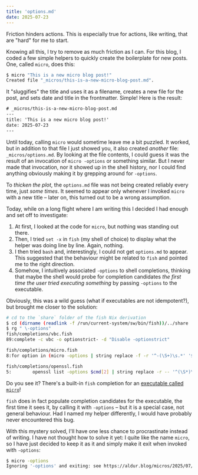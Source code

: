 ```yaml
---
title: 'options.md'
date: 2025-07-23
---
```


Friction hinders actions. This is especially true for actions, like writing,
that are "hard" for me to start.

Knowing all this, I try to remove as much friction as I can. For this blog, I
coded a few simple helpers to quickly create the boilerplate for new posts.
One, called `micro`, does this:

```bash
$ micro "This is a new micro blog post!"
Created file "_micros/this-is-a-new-micro-blog-post.md".
```

It "sluggifies" the title and uses it as a filename, creates a new file for the
post, and sets date and title in the frontmatter. Simple! Here is the result:

```txt
# _micros/this-is-a-new-micro-blog-post.md 
---
title: 'This is a new micro blog post!'
date: 2025-07-23
---


```

Until today, calling `micro` would sometime leave me a bit puzzled. It worked,
but in addition to that file I just showed you, it also created _another_ file:
`_micros/options.md`. By looking at the file contents, I could guess it was the
result of an invocation of `micro -options` or something similar. But I never
made that invocation, nor it showed up in the shell history, nor I could find
anything obviously making it by grepping around for `-options`.

To _thicken the plot_, the `options.md` file was not being created reliably
every time, just _some times_. It seemed to appear only whenever I invoked
`micro` with a new title – later on, this turned out to be a wrong assumption.

Today, while on a long flight where I am writing this I decided I had enough
and set off to investigate:

1. At first, I looked at the code for `micro`, but nothing was standing out
   there.
1. Then, I tried `set -x` in `fish` (my shell of choice) to display what the
   helper was doing line by line. Again, nothing.
1. I then tried `bash` and, interestingly, I could not get `options.md` to
   appear. This suggested that the behaviour might be related to `fish` and
   pointed me to the right direction.
1. Somehow, I intuitively associated `-options` to shell completions, thinking
   that maybe the shell would probe for completion candidates _the first time
   the user tried executing something_ by passing `-options` to the executable.

Obviously, this was a wild guess (what if executables are not idempotent?), but
brought me closer to the solution:

```bash
# cd to the `share` folder of the fish Nix derivation
$ cd (dirname (readlink -f /run/current-system/sw/bin/fish))/../share
$ rg " \-options"
fish/completions/vbc.fish
89:complete -c vbc -o optionstrict- -d "Disable -optionstrict"

fish/completions/micro.fish
8:for option in (micro -options | string replace -f -r '^-(\S+)\s.*' '$1')

fish/completions/openssl.fish
5:        openssl list -options $cmd[2] | string replace -r -- '^(\S*)\s*.*' '-$1'
```

Do you see it? There's a built-in `fish` completion for an [executable called
`micro`](https://github.com/zyedidia/micro)!

`fish` does in fact populate completion candidates for the executable, the
first time it sees it, by calling it with `-options` – but it is a special
case, not general behaviour. Had I named my helper differently, I would have
probably never encountered this bug.

With this mystery solved, I'll have one less chance to procrastinate instead of
writing. I have not thought how to solve it yet: I quite like the name `micro`,
so I have just decided to keep it as it and simply make it exit when invoked
with `-options`:

```bash
$ micro -options
Ignoring '-options' and exiting: see https://aldur.blog/micros/2025/07/23/micro-options/
```
